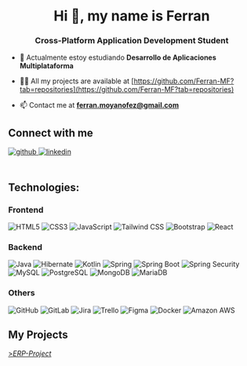 <h1 align="center">Hi 👋, my name is Ferran</h1>
<h3 align="center">Cross-Platform Application Development Student</h3>

- 🌱 Actualmente estoy estudiando **Desarrollo de Aplicaciones Multiplataforma**

- 👨‍💻 All my projects are available at [https://github.com/Ferran-MF?tab=repositories](https://github.com/Ferran-MF?tab=repositories)

- 📫 Contact me at **ferran.moyanofez@gmail.com**


## Connect with me
<div>
<a href="https://github.com/Ferran-MF" target="_blank">
<img src=https://img.shields.io/badge/github-%2324292e.svg?&style=for-the-badge&logo=github&logoColor=white alt=github style="margin-bottom: 5px;" />
</a>
<a href="https://www.linkedin.com/in/ferran-moyano-fernandez-607864208/" target="_blank">
<img src=https://img.shields.io/badge/linkedin-%231E77B5.svg?&style=for-the-badge&logo=linkedin&logoColor=white alt=linkedin style="margin-bottom: 5px;" />
</a>  
</div>  
<br/>  

## Technologies:

### Frontend
![HTML5](https://img.shields.io/badge/HTML5-E34F26?logo=html5&logoColor=white)
![CSS3](https://img.shields.io/badge/CSS3-1572B6?logo=css3&logoColor=white)
![JavaScript](https://img.shields.io/badge/JavaScript-F7DF1E?logo=javascript&logoColor=black)
![Tailwind CSS](https://img.shields.io/badge/Tailwind_CSS-38B2AC?logo=tailwind-css&logoColor=white)
![Bootstrap](https://img.shields.io/badge/Bootstrap-563D7C?logo=bootstrap&logoColor=white)
![React](https://img.shields.io/badge/React-61DAFB?logo=react&logoColor=white)

### Backend
![Java](https://img.shields.io/badge/Java-007396?logo=java&logoColor=white)
![Hibernate](https://img.shields.io/badge/Hibernate-59666C?logo=hibernate&logoColor=white)
![Kotlin](https://img.shields.io/badge/Kotlin-0095D5?logo=kotlin&logoColor=white)
![Spring](https://img.shields.io/badge/Spring-6DB33F?logo=spring&logoColor=white)
![Spring Boot](https://img.shields.io/badge/Spring_Boot-6DB33F?logo=spring-boot&logoColor=white)
![Spring Security](https://img.shields.io/badge/Spring_Security-6DB33F?logo=spring-security&logoColor=white)
![MySQL](https://img.shields.io/badge/MySQL-4479A1?logo=mysql&logoColor=white)
![PostgreSQL](https://img.shields.io/badge/PostgreSQL-336791?logo=postgresql&logoColor=white)
![MongoDB](https://img.shields.io/badge/MongoDB-47A248?logo=mongodb&logoColor=white)
![MariaDB](https://img.shields.io/badge/-MariaDB-blue?style=flat-square&logo=mariadb&logoColor=white)

### Others
![GitHub](https://img.shields.io/badge/GitHub-181717?logo=github&logoColor=white)
![GitLab](https://img.shields.io/badge/GitLab-FCA121?logo=gitlab&logoColor=white)
![Jira](https://img.shields.io/badge/Jira-0052CC?logo=jira&logoColor=white)
![Trello](https://img.shields.io/badge/Trello-0079BF?logo=trello&logoColor=white)
![Figma](https://img.shields.io/badge/Figma-F24E1E?logo=figma&logoColor=white)
![Docker](https://img.shields.io/badge/Docker-2496ED?logo=docker&logoColor=white)
![Amazon AWS](https://img.shields.io/badge/Amazon_AWS-232F3E?logo=amazon-aws&logoColor=white)

  
## My Projects
[>*ERP-Project*](https://gitlab.com/projecterp_grup4/erp_project_grup4)





